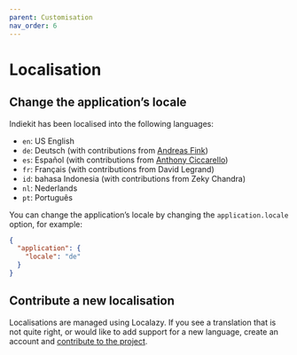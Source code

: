 ```yaml
---
parent: Customisation
nav_order: 6
---
```


# Localisation

## Change the application’s locale

Indiekit has been localised into the following languages:

- `en`: US English
- `de`: Deutsch (with contributions from [Andreas Fink](https://github.com/AFink))
- `es`: Español (with contributions from [Anthony Ciccarello](https://github.com/aciccarello))
- `fr`: Français (with contributions from David Legrand)
- `id`: bahasa Indonesia (with contributions from Zeky Chandra)
- `nl`: Nederlands
- `pt`: Português

You can change the application’s locale by changing the `application.locale` option, for example:

```json
{
  "application": {
    "locale": "de"
  }
}
```

## Contribute a new localisation

Localisations are managed using Localazy. If you see a translation that is not quite right, or would like to add support for a new language, create an account and [contribute to the project](https://localazy.com/p/indiekit).
